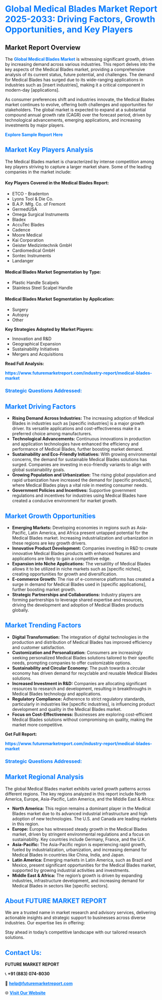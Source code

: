 <h1 style="color: #007BFF;">Global Medical Blades Market Report 2025-2033: Driving Factors, Growth Opportunities, and Key Players</h1>

<section id="overview">
<h2>Market Report Overview</h2>
<p>The <a href="https://www.futuremarketreport.com/industry-report/medical-blades-market" style="color: #007BFF; text-decoration: none;"><strong>Global Medical Blades Market</strong></a> is witnessing significant growth, driven by increasing demand across various industries. This report delves into the key aspects of the Medical Blades market, providing a comprehensive analysis of its current status, future potential, and challenges. The demand for Medical Blades has surged due to its wide-ranging applications in industries such as [insert industries], making it a critical component in modern-day [applications].</p>
<p>As consumer preferences shift and industries innovate, the Medical Blades market continues to evolve, offering both challenges and opportunities for stakeholders. The global market is expected to expand at a substantial compound annual growth rate (CAGR) over the forecast period, driven by technological advancements, emerging applications, and increasing investments by major players.</p>
</section>

<section id="overview">
<p><a href="https://www.futuremarketreport.com/request-sample/reportId=98638" style="color: #007BFF; text-decoration: none;"><strong>Explore Sample Report Here</strong></a></p>
</section>

<section id="key-players">
<h2 style="color: #007BFF;">Market Key Players Analysis</h2>
<p>The Medical Blades market is characterized by intense competition among key players striving to capture a larger market share. Some of the leading companies in the market include:</p>
<h4>Key Players Covered in the Medical Blades Report:</h4>
<ul><li>ETCO - Bradenton</li><li>Lyons Tool &amp; Die Co.</li><li>B.A.P. Mfg. Co. of Fremont</li><li>GermedUSA</li><li>Omega Surgical Instruments</li><li>Bladex</li><li>AccuTec Blades</li><li>Cadence</li><li>Moore Medical</li><li>Kai Corporation</li><li>Geister Medizintechnik GmbH</li><li>Cardiomedical GmbH</li><li>Sontec Instruments</li><li>Landanger</li></ul>
<h4>Medical Blades Market Segmentation by Type:</h4>
<ul><li>Plastic Handle Scalpels</li><li>Stainless Steel Scalpel Handle</li></ul>

<h4>Medical Blades Market Segmentation by Application:</h4>
<ul><li>Surgery</li><li>Autopsy</li><li>Other</li></ul>
<p><strong>Key Strategies Adopted by Market Players:</strong></p>
<ul>
<li>Innovation and R&D</li>
<li>Geographical Expansion</li>
<li>Sustainability Initiatives</li>
<li>Mergers and Acquisitions</li>
</ul>
</section>

<section>
<p><strong>Read Full Analysis: </strong></p><a href="https://www.futuremarketreport.com/industry-report/medical-blades-market" style="color: #007BFF; text-decoration: none;"><strong>https://www.futuremarketreport.com/industry-report/medical-blades-market</strong></a>
<h3 style="color: #007BFF;">Strategic Questions Addressed:</h3>
</section>

<section id="driving-factors">
<h2 style="color: #007BFF;">Market Driving Factors</h2>
<ul>
<li><strong>Rising Demand Across Industries:</strong> The increasing adoption of Medical Blades in industries such as [specific industries] is a major growth driver. Its versatile applications and cost-effectiveness make it a preferred choice among manufacturers.</li>
<li><strong>Technological Advancements:</strong> Continuous innovations in production and application technologies have enhanced the efficiency and performance of Medical Blades, further boosting market demand.</li>
<li><strong>Sustainability and Eco-Friendly Initiatives:</strong> With growing environmental concerns, the demand for sustainable Medical Blades solutions has surged. Companies are investing in eco-friendly variants to align with global sustainability goals.</li>
<li><strong>Growing Population and Urbanization:</strong> The rising global population and rapid urbanization have increased the demand for [specific products], where Medical Blades plays a vital role in meeting consumer needs.</li>
<li><strong>Government Policies and Incentives:</strong> Supportive government regulations and incentives for industries using Medical Blades have created a conducive environment for market growth.</li>
</ul>
</section>

<section id="growth-opportunities">
<h2 style="color: #007BFF;">Market Growth Opportunities</h2>
<ul>
<li><strong>Emerging Markets:</strong> Developing economies in regions such as Asia-Pacific, Latin America, and Africa present untapped potential for the Medical Blades market. Increasing industrialization and urbanization in these regions are key growth drivers.</li>
<li><strong>Innovative Product Development:</strong> Companies investing in R&D to create innovative Medical Blades products with enhanced features and applications are likely to gain a competitive edge.</li>
<li><strong>Expansion into Niche Applications:</strong> The versatility of Medical Blades allows it to be utilized in niche markets such as [specific niches], creating opportunities for growth and diversification.</li>
<li><strong>E-commerce Growth:</strong> The rise of e-commerce platforms has created a surge in demand for Medical Blades used in [specific applications], further boosting market growth.</li>
<li><strong>Strategic Partnerships and Collaborations:</strong> Industry players are forming partnerships to leverage shared expertise and resources, driving the development and adoption of Medical Blades products globally.</li>
</ul>
</section>

<section id="trending-factors">
<h2 style="color: #007BFF;">Market Trending Factors</h2>
<ul>
<li><strong>Digital Transformation:</strong> The integration of digital technologies in the production and distribution of Medical Blades has improved efficiency and customer satisfaction.</li>
<li><strong>Customization and Personalization:</strong> Consumers are increasingly seeking personalized Medical Blades solutions tailored to their specific needs, prompting companies to offer customizable options.</li>
<li><strong>Sustainability and Circular Economy:</strong> The push towards a circular economy has driven demand for recyclable and reusable Medical Blades solutions.</li>
<li><strong>Increased Investment in R&D:</strong> Companies are allocating significant resources to research and development, resulting in breakthroughs in Medical Blades technology and applications.</li>
<li><strong>Regulatory Compliance:</strong> Adherence to strict regulatory standards, particularly in industries like [specific industries], is influencing product development and quality in the Medical Blades market.</li>
<li><strong>Focus on Cost-Effectiveness:</strong> Businesses are exploring cost-efficient Medical Blades solutions without compromising on quality, making the market more competitive.</li>
</ul>
</section>

<section>
<p><strong>Get Full Report: </strong></p><a href="https://www.futuremarketreport.com/industry-report/medical-blades-market" style="color: #007BFF; text-decoration: none;"><strong>https://www.futuremarketreport.com/industry-report/medical-blades-market</strong></a>
<h3 style="color: #007BFF;">Strategic Questions Addressed:</h3>
</section>


<section id="regional-analysis">
<h2 style="color: #007BFF;">Market Regional Analysis</h2>
<p>The global Medical Blades market exhibits varied growth patterns across different regions. The key regions analyzed in this report include North America, Europe, Asia-Pacific, Latin America, and the Middle East & Africa:</p>
<ul>
<li><strong>North America:</strong> This region remains a dominant player in the Medical Blades market due to its advanced industrial infrastructure and high adoption of new technologies. The U.S. and Canada are leading markets in this region.</li>
<li><strong>Europe:</strong> Europe has witnessed steady growth in the Medical Blades market, driven by stringent environmental regulations and a focus on sustainability. Key countries include Germany, France, and the U.K.</li>
<li><strong>Asia-Pacific:</strong> The Asia-Pacific region is experiencing rapid growth, fueled by industrialization, urbanization, and increasing demand for Medical Blades in countries like China, India, and Japan.</li>
<li><strong>Latin America:</strong> Emerging markets in Latin America, such as Brazil and Mexico, present significant opportunities for the Medical Blades market, supported by growing industrial activities and investments.</li>
<li><strong>Middle East & Africa:</strong> The region’s growth is driven by expanding industries, infrastructure development, and increasing demand for Medical Blades in sectors like [specific sectors].</li>
</ul>
</section>

<footer>
<h2 style="color: #007BFF;">About FUTURE MARKET REPORT</h2>
<p>We are a trusted name in market research and advisory services, delivering actionable insights and strategic support to businesses across diverse industries. Our expertise lies in offering:</p>

<p>Stay ahead in today’s competitive landscape with our tailored research solutions.</p>

<h2 style="color: #007BFF;">Contact Us:</h2>
<p><strong>FUTURE MARKET REPORT</strong></p>
<p>📞 <strong>+91 (883) 074-8030</strong></p>
<p>📧 <strong><a href="mailto:help@futuremarketreport.com" style="color: #007BFF;">help@futuremarketreport.com</a></strong></p>
<p>🌐 <strong><a href="https://www.futuremarketreport.com/" style="color: #007BFF;">Visit Our Website</a></strong></p>
</footer>